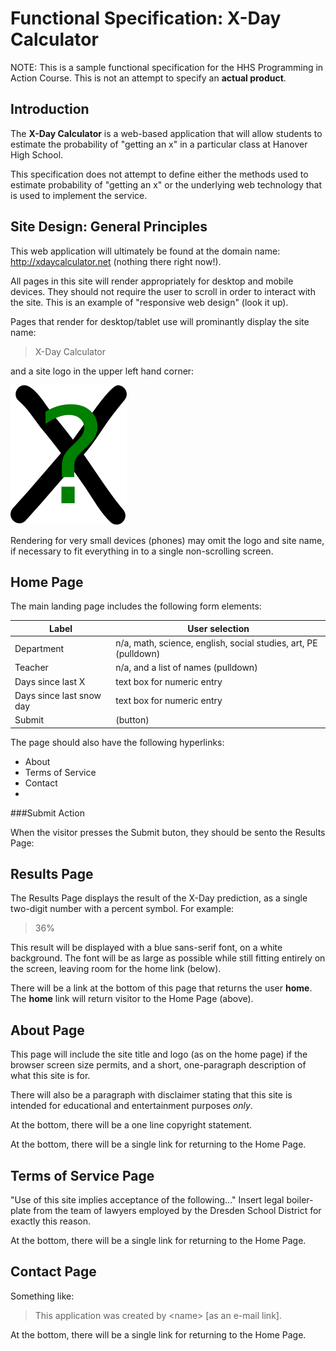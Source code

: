 Functional Specification: X-Day Calculator
==========================================

NOTE: This is a sample functional specification for the HHS Programming in Action Course. This is not 
an attempt to specify an **actual product**.

Introduction
------------

The **X-Day Calculator** is a web-based application that will allow students to estimate the probability
of "getting an x" in a particular class at Hanover High School.

This specification does not attempt to define either the methods used to estimate probability of "getting
an x" or the underlying web technology that is used to implement the service.

Site Design: General Principles
-------------------------------

This web application will ultimately be found at the domain name: http://xdaycalculator.net (nothing
there right now!).

All pages in this site will render appropriately for desktop and mobile devices. They should not 
require the user to scroll in order to interact with the site. This is an example of "responsive web design" 
(look it up).

Pages that render for desktop/tablet use will prominantly display the site name:

>  X-Day Calculator
  
and a site logo in the upper left hand corner:

![logo consisting of a large x with a question mark superimposed](https://github.com/HHS-Programming-in-Action/documents/blob/master/xcalclogo.png?raw=true)

Rendering for very small devices (phones) may omit the logo and site name, if necessary to fit everything 
in to a single non-scrolling screen.

Home Page
---------

The main landing page includes the following form elements:


| **Label**                | **User selection**                                              |
|--------------------------|-----------------------------------------------------------------|
| Department               | n/a, math, science, english, social studies, art, PE (pulldown) |
| Teacher                  | n/a, and a list of names (pulldown)                             |
| Days since last X        | text box for numeric entry                                      |
| Days since last snow day | text box for numeric entry                                      |
| Submit                   | (button)                                                        |

The page should also have the following hyperlinks:

* About
* Terms of Service
* Contact
* 

###Submit Action

When the visitor presses the Submit buton, they should be sento the Results Page:

Results Page
------------

The Results Page displays the result of the X-Day prediction, as a single two-digit number with a percent
symbol. For example:

> 36%

This result will be displayed with a blue sans-serif font, on a white background. The font will be as large
as possible while still fitting entirely on the screen, leaving room for the home link (below).

There will be a link at the bottom of this page that returns the user **home**. The **home** link will return visitor to the Home Page (above).

About Page
----------

This page will include the site title and logo (as on the home page) if the browser screen size permits,
and a short, one-paragraph description of what this site is for.

There will also be a paragraph with disclaimer stating that this site is intended for educational and entertainment
purposes *only*.

At the bottom, there will be a one line copyright statement.

At the bottom, there will be a single link for returning to the Home Page.

Terms of Service Page
---------------------

"Use of this site implies acceptance of the following..." Insert legal boiler-plate from the team
of lawyers employed by the Dresden School District for exactly this reason.

At the bottom, there will be a single link for returning to the Home Page.

Contact Page
------------

Something like:

> This application was created by \<name> [as an e-mail link]. 

At the bottom, there will be a single link for returning to the Home Page.
